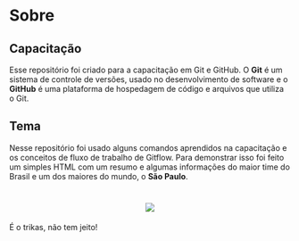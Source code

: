 # Sobre

## Capacitação

Esse repositório foi criado para a capacitação em Git e GitHub. O **Git** é um sistema de controle de versões, usado no desenvolvimento de software e o **GitHub** é uma plataforma de hospedagem de código e arquivos que utiliza o Git.

## Tema

Nesse repositório foi usado alguns comandos aprendidos na capacitação e os conceitos de fluxo de trabalho de Gitflow. Para demonstrar isso foi feito um simples HTML com um resumo e algumas informações do maior time do Brasil e um dos maiores do mundo, o **São Paulo**.

<h1 align= "center">
    <img src= "https://licensingcon.com.br/wp-content/uploads/2022/04/spfc.jpg">
</h1>

É o trikas, não tem jeito!
